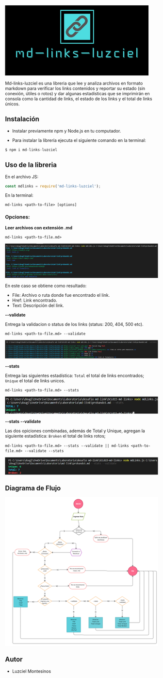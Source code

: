 
![logo](https://github.com/luzciel/SCL015-md-links/blob/master/image/logo.png)

Md-links-luzciel es una libreria que lee y analiza archivos en formato markdown para verificar los links contenidos y reportar su estado (sin conexión, útiles o rotos) y dar algunas estadísticas que se imprimirán en consola como la cantidad de links, el estado de los links y  el total de links únicos.


## Instalación

* Instalar previamente npm y Node.js en tu computador.

* Para instalar la librería ejecuta el siguiente comando en la terminal:

```js
$ npm i md-links-luzciel
```
## Uso de la libreria

 En el archivo JS:

```js
const mdlinks = require('md-links-luzciel');   
```

En la terminal:
 ```
md-links <path-to-file> [options]   
```


### Opciones:

**Leer archivos con extensión .md**

 ```
md-links <path-to-file.md>   
```
![opcion file](https://github.com/luzciel/SCL015-md-links/blob/master/image/opcion-file.png)

En este caso se obtiene como resultado:
- File: Archivo o ruta donde fue encontrado el link.
- Href: Link encontrado.
- Text: Descripción del link.

**--validate**

Entrega la validacion o status de los links (status: 200, 404, 500 etc).

 ```
md-links <path-to-file.md> --validate  
```
![opcion validate](https://github.com/luzciel/SCL015-md-links/blob/master/image/validate.png)


**--stats**

Entrega las siguientes estadística: `Total` el total de links encontrados; `Unique` el total de links unicos.

 ```
md-links <path-to-file.md> --stats  
```

![opcion stats](https://github.com/luzciel/SCL015-md-links/blob/master/image/stats.png)


**--stats --validate**

Las dos opiciones combinadas, además de Total y Unique, agregan la siguiente estadística: `Broken` el total de links rotos;

`md-links <path-to-file.md> --stats --validate || md-links <path-to-file.md> --validate --stats`

![opcion stats and validate](https://github.com/luzciel/SCL015-md-links/blob/master/image/validate-stats.png)


## Diagrama de Flujo
![opcion validate and stats](https://github.com/luzciel/SCL015-md-links/blob/master/image/diagrama-de-flujo.png)

## Autor
* Luzciel Montesinos

